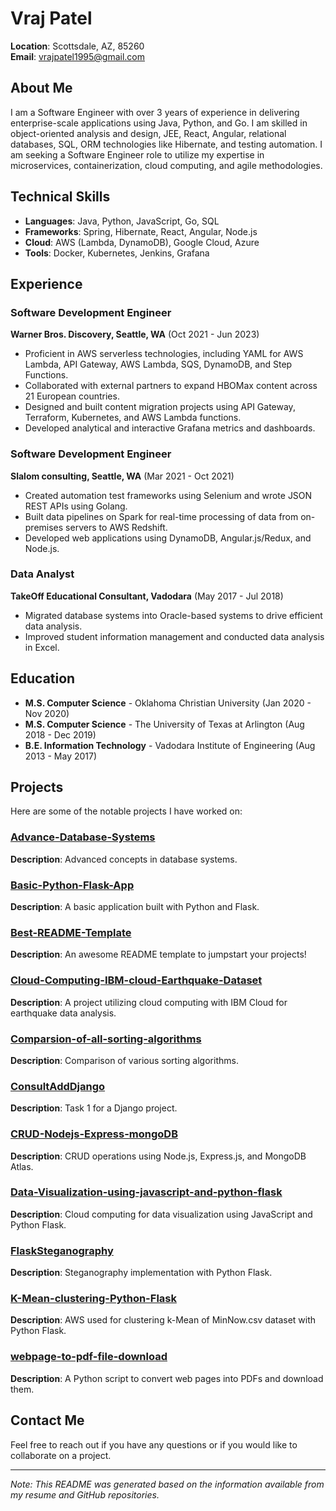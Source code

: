 # Vraj Patel

**Location**: Scottsdale, AZ, 85260  
**Email**: vrajpatel1995@gmail.com

## About Me

I am a Software Engineer with over 3 years of experience in delivering enterprise-scale applications using Java, Python, and Go. I am skilled in object-oriented analysis and design, JEE, React, Angular, relational databases, SQL, ORM technologies like Hibernate, and testing automation. I am seeking a Software Engineer role to utilize my expertise in microservices, containerization, cloud computing, and agile methodologies.

## Technical Skills

- **Languages**: Java, Python, JavaScript, Go, SQL
- **Frameworks**: Spring, Hibernate, React, Angular, Node.js
- **Cloud**: AWS (Lambda, DynamoDB), Google Cloud, Azure
- **Tools**: Docker, Kubernetes, Jenkins, Grafana

## Experience

### Software Development Engineer
**Warner Bros. Discovery, Seattle, WA** (Oct 2021 - Jun 2023)
- Proficient in AWS serverless technologies, including YAML for AWS Lambda, API Gateway, AWS Lambda, SQS, DynamoDB, and Step Functions.
- Collaborated with external partners to expand HBOMax content across 21 European countries.
- Designed and built content migration projects using API Gateway, Terraform, Kubernetes, and AWS Lambda functions.
- Developed analytical and interactive Grafana metrics and dashboards.

### Software Development Engineer
**Slalom consulting, Seattle, WA** (Mar 2021 - Oct 2021)
- Created automation test frameworks using Selenium and wrote JSON REST APIs using Golang.
- Built data pipelines on Spark for real-time processing of data from on-premises servers to AWS Redshift.
- Developed web applications using DynamoDB, Angular.js/Redux, and Node.js.

### Data Analyst
**TakeOff Educational Consultant, Vadodara** (May 2017 - Jul 2018)
- Migrated database systems into Oracle-based systems to drive efficient data analysis.
- Improved student information management and conducted data analysis in Excel.

## Education

- **M.S. Computer Science** - Oklahoma Christian University (Jan 2020 - Nov 2020)
- **M.S. Computer Science** - The University of Texas at Arlington (Aug 2018 - Dec 2019)
- **B.E. Information Technology** - Vadodara Institute of Engineering (Aug 2013 - May 2017)

## Projects

Here are some of the notable projects I have worked on:

### [Advance-Database-Systems](https://github.com/vrajpatell/Advance-Database-Systems)
**Description**: Advanced concepts in database systems.

### [Basic-Python-Flask-App](https://github.com/vrajpatell/Basic-Python-Flask-App)
**Description**: A basic application built with Python and Flask.

### [Best-README-Template](https://github.com/vrajpatell/Best-README-Template)
**Description**: An awesome README template to jumpstart your projects!

### [Cloud-Computing-IBM-cloud-Earthquake-Dataset](https://github.com/vrajpatell/Cloud-Computing-IBM-cloud-Earthquake-Dataset)
**Description**: A project utilizing cloud computing with IBM Cloud for earthquake data analysis.

### [Comparsion-of-all-sorting-algorithms](https://github.com/vrajpatell/Comparsion-of-all-sorting-algorithms)
**Description**: Comparison of various sorting algorithms.

### [ConsultAddDjango](https://github.com/vrajpatell/ConsultAddDjango)
**Description**: Task 1 for a Django project.

### [CRUD-Nodejs-Express-mongoDB](https://github.com/vrajpatell/CRUD-Nodejs-Express-mongoDB)
**Description**: CRUD operations using Node.js, Express.js, and MongoDB Atlas.

### [Data-Visualization-using-javascript-and-python-flask](https://github.com/vrajpatell/Data-Visualization-using-javascript-and-python-flask)
**Description**: Cloud computing for data visualization using JavaScript and Python Flask.

### [FlaskSteganography](https://github.com/vrajpatell/FlaskSteganography)
**Description**: Steganography implementation with Python Flask.

### [K-Mean-clustering-Python-Flask](https://github.com/vrajpatell/K-Mean-clustering-Python-Flask)
**Description**: AWS used for clustering k-Mean of MinNow.csv dataset with Python Flask.

### [webpage-to-pdf-file-download](https://github.com/vrajpatell/webpage-to-pdf-file-download)
**Description**: A Python script to convert web pages into PDFs and download them.

## Contact Me

Feel free to reach out if you have any questions or if you would like to collaborate on a project.

---

*Note: This README was generated based on the information available from my resume and GitHub repositories.*
